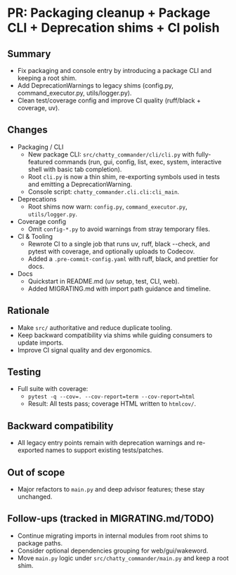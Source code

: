 # PR: Packaging cleanup + Package CLI + Deprecation shims + CI polish

## Summary
- Fix packaging and console entry by introducing a package CLI and keeping a root shim.
- Add DeprecationWarnings to legacy shims (config.py, command_executor.py, utils/logger.py).
- Clean test/coverage config and improve CI quality (ruff/black + coverage, uv).

## Changes
- Packaging / CLI
  - New package CLI: `src/chatty_commander/cli/cli.py` with fully-featured commands (run, gui, config, list, exec, system, interactive shell with basic tab completion).
  - Root `cli.py` is now a thin shim, re-exporting symbols used in tests and emitting a DeprecationWarning.
  - Console script: `chatty_commander.cli.cli:cli_main`.
- Deprecations
  - Root shims now warn: `config.py`, `command_executor.py`, `utils/logger.py`.
- Coverage config
  - Omit `config-*.py` to avoid warnings from stray temporary files.
- CI & Tooling
  - Rewrote CI to a single job that runs uv, ruff, black --check, and pytest with coverage, and optionally uploads to Codecov.
  - Added a `.pre-commit-config.yaml` with ruff, black, and prettier for docs.
- Docs
  - Quickstart in README.md (uv setup, test, CLI, web).
  - Added MIGRATING.md with import path guidance and timeline.

## Rationale
- Make `src/` authoritative and reduce duplicate tooling.
- Keep backward compatibility via shims while guiding consumers to update imports.
- Improve CI signal quality and dev ergonomics.

## Testing
- Full suite with coverage:
  - `pytest -q --cov=. --cov-report=term --cov-report=html`
  - Result: All tests pass; coverage HTML written to `htmlcov/`.

## Backward compatibility
- All legacy entry points remain with deprecation warnings and re-exported names to support existing tests/patches.

## Out of scope
- Major refactors to `main.py` and deep advisor features; these stay unchanged.

## Follow-ups (tracked in MIGRATING.md/TODO)
- Continue migrating imports in internal modules from root shims to package paths.
- Consider optional dependencies grouping for web/gui/wakeword.
- Move `main.py` logic under `src/chatty_commander/main.py` and keep a root shim.

